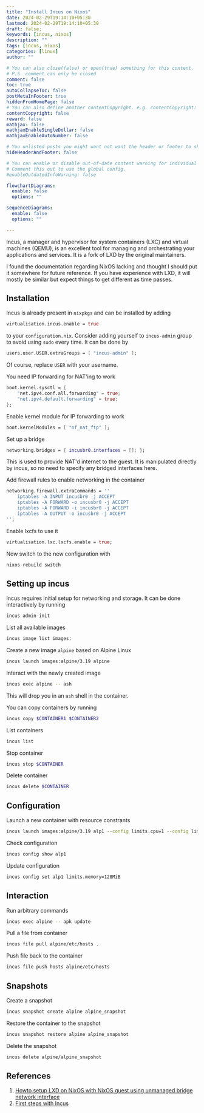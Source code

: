 ```yaml
---
title: "Install Incus on Nixos"
date: 2024-02-29T19:14:10+05:30
lastmod: 2024-02-29T19:14:10+05:30
draft: false;
keywords: [incus, nixos]
description: ""
tags: [incus, nixos]
categories: [linux]
author: ""

# You can also close(false) or open(true) something for this content.
# P.S. comment can only be closed
comment: false
toc: true
autoCollapseToc: false
postMetaInFooter: true
hiddenFromHomePage: false
# You can also define another contentCopyright. e.g. contentCopyright: "This is another copyright."
contentCopyright: false
reward: false
mathjax: false
mathjaxEnableSingleDollar: false
mathjaxEnableAutoNumber: false

# You unlisted posts you might want not want the header or footer to show
hideHeaderAndFooter: false

# You can enable or disable out-of-date content warning for individual post.
# Comment this out to use the global config.
#enableOutdatedInfoWarning: false

flowchartDiagrams:
  enable: false
  options: ""

sequenceDiagrams: 
  enable: false
  options: ""

---
```

Incus, a manager and hypervisor for system containers (LXC) and virtual machines (QEMU), is an excellent tool for managing and orchestrating your applications and services. It is a fork of LXD by the original maintainers.
<!--more-->
I found the documentation regarding NixOS lacking and thought I should put it somewhere for future reference. If you have experience with LXD, it will mostly be similar but expect things to get different as time passes.

## Installation
Incus is already present in `nixpkgs` and can be installed by adding 
```nix
virtualisation.incus.enable = true
``` 
to your `configuration.nix`. Consider adding yourself to `incus-admin` group to avoid using `sudo` every time. It can be done by
```nix
users.user.USER.extraGroups = [ "incus-admin" ];
```
Of course, replace `USER` with your username. 

You need IP forwarding for NAT'ing to work
```nix
boot.kernel.sysctl = {
    "net.ipv4.conf.all.forwarding" = true;
    "net.ipv4.default.forwarding" = true;
};
```

Enable kernel module for IP forwarding to work
```nix
boot.kernelModules = [ "nf_nat_ftp" ];
```

Set up a bridge
```nix
networking.bridges = { incusbr0.interfaces = []; };
```
This is used to provide NAT'd internet to the guest. It is manipulated directly by incus, so no need to specify any bridged interfaces here.

Add firewall rules to enable networking in the container
```nix
networking.firewall.extraCommands = ''
    iptables -A INPUT incusbr0 -j ACCEPT
    iptables -A FORWARD -o incusbr0 -j ACCEPT
    iptables -A FORWARD -i incusbr0 -j ACCEPT
    iptables -A OUTPUT -o incusbr0 -j ACCEPT
'';
```

Enable lxcfs to use it
```nix
virtualisation.lxc.lxcfs.enable = true;
```

Now switch to the new configuration with
```nix
nixos-rebuild switch
```

## Setting up incus
Incus requires initial setup for networking and storage. It can be done interactively by running
```bash
incus admin init
```
List all available images
```bash
incus image list images:
```

Create a new image `alpine` based on Alpine Linux
```bash
incus launch images:alpine/3.19 alpine
```

Interact with the newly created image
```bash
incus exec alpine -- ash
```
This will drop you in an `ash` shell in the container.

You can copy containers by running
```bash
incus copy $CONTAINER1 $CONTAINER2
```

List containers
```bash
incus list
```

Stop container
```bash
incus stop $CONTAINER
```

Delete container
```bash
incus delete $CONTAINER
```

## Configuration
Launch a new container with resource constrants
```bash
incus launch images:alpine/3.19 alp1 --config limits.cpu=1 --config limits.memory=192MiB
```

Check configuration
```bash
incus config show alp1
```

Update configuration
```bash
incus config set alp1 limits.memory=128MiB
```
## Interaction
Run arbitrary commands
```bash
incus exec alpine -- apk update
```

Pull a file from container
```bash
incus file pull alpine/etc/hosts .
```

Push file back to the container
```bash
incus file push hosts alpine/etc/hosts
```

## Snapshots
Create a snapshot
```bash
incus snapshot create alpine alpine_snapshot
```

Restore the container to the snapshot
```bash
incus snapshot restore alpine alpine_snapshot
```

Delete the snapshot
```bash
incus delete alpine/alpine_snapshot
```

## References
1. [Howto setup LXD on NixOS with NixOS guest using unmanaged bridge network interface](https://discourse.nixos.org/t/howto-setup-lxd-on-nixos-with-nixos-guest-using-unmanaged-bridge-network-interface/21591)
2. [First steps with Incus](https://linuxcontainers.org/incus/docs/main/tutorial/first_steps/)
